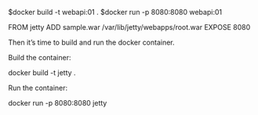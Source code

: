 $docker build -t webapi:01 .
$docker run -p 8080:8080 webapi:01


FROM jetty
ADD sample.war /var/lib/jetty/webapps/root.war
EXPOSE 8080

Then it’s time to build and run the docker container.

Build the container:


docker build -t jetty .

Run the container:


docker run -p 8080:8080 jetty